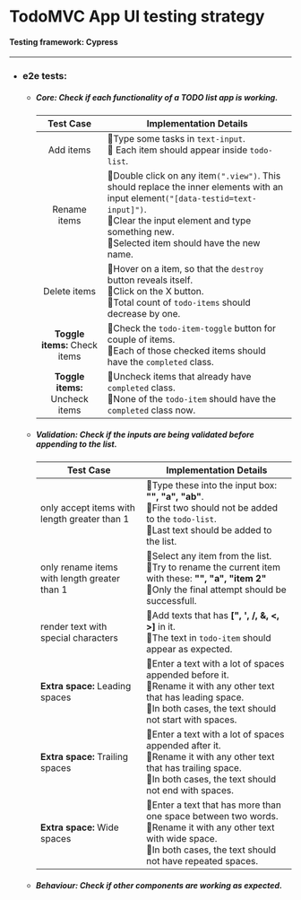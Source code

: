 # TodoMVC App UI testing strategy

#### Testing framework: Cypress

---

- ### e2e tests:
  - ##### Core: _Check if each functionality of a TODO list app is working._
    |            Test Case            | Implementation Details                                                                                                                                                                                                                      |
    | :-----------------------------: | ------------------------------------------------------------------------------------------------------------------------------------------------------------------------------------------------------------------------------------------- |
    |            Add items            | 🔹Type some tasks in `text-input`.<br /> 🔸 Each item should appear inside `todo-list`.                                                                                                                                                     |
    |          Rename items           | 🔹Double click on any item`(".view")`. This should replace the inner elements with an input element`("[data-testid=text-input]")`. <br /> 🔹Clear the input element and type something new. <br />🔸Selected item should have the new name. |
    |          Delete items           | 🔹Hover on a item, so that the `destroy` button reveals itself. <br/> 🔹Click on the X button. <br /> 🔸Total count of `todo-items` should decrease by one.                                                                                 |
    |  **Toggle items:** Check items  | 🔹Check the `todo-item-toggle` button for couple of items. <br /> 🔸Each of those checked items should have the `completed` class.                                                                                                          |
    | **Toggle items:** Uncheck items | 🔹Uncheck items that already have `completed` class. <br />🔸None of the `todo-item` should have the `completed` class now.                                                                                                                 |
  - ##### Validation: _Check if the inputs are being validated before appending to the list._
    | Test Case                                    | Implementation Details                                                                                                                                                                 |
    | -------------------------------------------- | -------------------------------------------------------------------------------------------------------------------------------------------------------------------------------------- |
    | only accept items with length greater than 1 | 🔹Type these into the input box: **"", "a", "ab"**. <br/> 🔸First two should not be added to the `todo-list`. <br/> 🔸Last text should be added to the list.                           |
    | only rename items with length greater than 1 | 🔹Select any item from the list. <br/> 🔹Try to rename the current item with these: **"", "a", "item 2"** <br/> 🔸Only the final attempt should be successfull.                        |
    | render text with special characters          | 🔹Add texts that has **[", ', /, &, <, >]** in it. <br/> 🔸The text in `todo-item` should appear as expected.                                                                          |
    | **Extra space:** Leading spaces              | 🔹Enter a text with a lot of spaces appended before it. <br/> 🔹Rename it with any other text that has leading space. <br/> 🔸In both cases, the text should not start with spaces.    |
    | **Extra space:** Trailing spaces             | 🔹Enter a text with a lot of spaces appended after it. <br/> 🔹Rename it with any other text that has trailing space. <br/> 🔸In both cases, the text should not end with spaces.      |
    | **Extra space:** Wide spaces                 | 🔹Enter a text that has more than one space between two words. <br/> 🔹Rename it with any other text with wide space. <br/> 🔸In both cases, the text should not have repeated spaces. |
  - ##### Behaviour: _Check if other components are working as expected._
